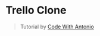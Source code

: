 # Trello Clone

> Tutorial by [Code With Antonio](https://github.com/AntonioErdeljac/next13-trello)
